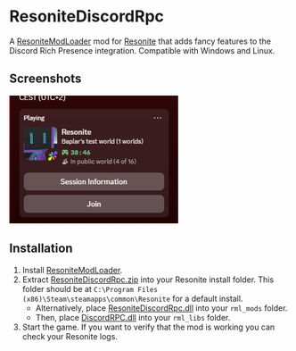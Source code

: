 # ResoniteDiscordRpc

A [ResoniteModLoader](https://github.com/resonite-modding-group/ResoniteModLoader) mod for [Resonite](https://resonite.com/) that adds fancy features to the Discord Rich Presence integration. Compatible with Windows and Linux.


## Screenshots
![Example of a rich presence status with a public world](Docs/RPC_Example.png)

## Installation
1. Install [ResoniteModLoader](https://github.com/resonite-modding-group/ResoniteModLoader).
1. Extract [ResoniteDiscordRpc.zip](https://github.com/Baplar/ResoniteDiscordRpc/releases/latest/download/ResoniteDiscordRpc.zip) into your Resonite install folder. This folder should be at `C:\Program Files (x86)\Steam\steamapps\common\Resonite` for a default install.
    - Alternatively, place [ResoniteDiscordRpc.dll](https://github.com/Baplar/ResoniteDiscordRpc/releases/latest/download/ResoniteDiscordRpc.dll) into your `rml_mods` folder.
    - Then, place [DiscordRPC.dll](https://github.com/Baplar/ResoniteDiscordRpc/releases/latest/download/DiscordRPC.dll) into your `rml_libs` folder.
1. Start the game. If you want to verify that the mod is working you can check your Resonite logs.
